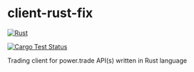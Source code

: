 # client-rust-fix

[![Rust](https://github.com/laisee/client-rust-fix/actions/workflows/rust.yml/badge.svg)](https://github.com/laisee/client-rust-fix/actions/workflows/rust.yml)

<a href="https://github.com/laisee/client-rust-fix/actions?query=workflow%3ACI">
    <img src="https://img.shields.io/github/actions/workflow/status/laisee/client-rust-fix/ci.yml?branch=main&label=tests" alt="Cargo Test Status">
</a>

Trading client for power.trade API(s) written in Rust language
